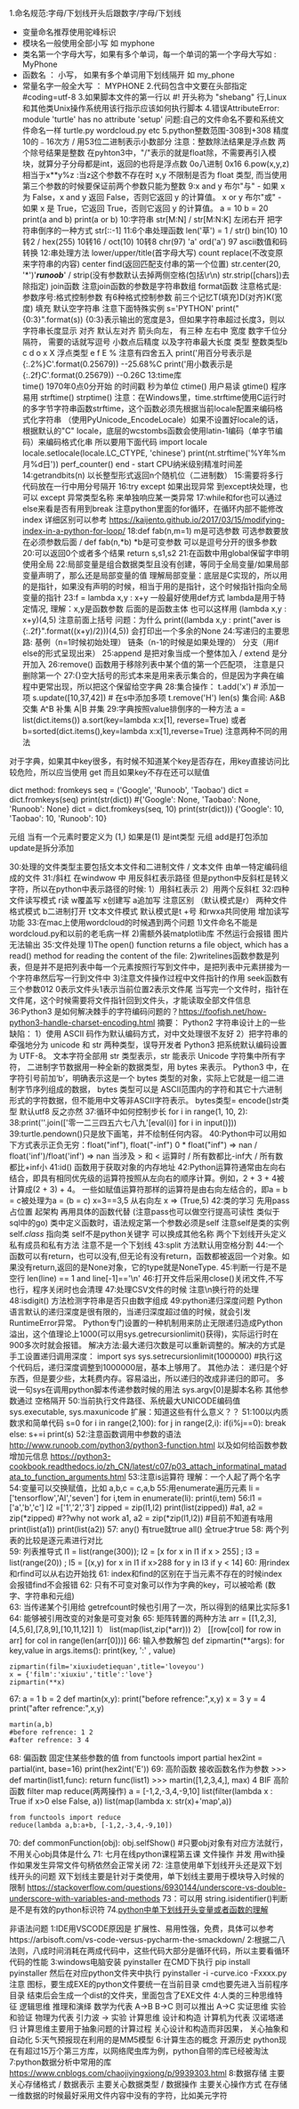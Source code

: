1.命名规范:字母/下划线开头后跟数字/字母/下划线
+ 变量命名推荐使用驼峰标识
+ 模块名一般使用全部小写 如 myphone
+ 类名第一个字母大写，如果有多个单词，每一个单词的第一个字母大写如 : MyPhone
+ 函数名 ： 小写， 如果有多个单词用下划线隔开 如 my_phone
+ 常量名字一般全大写 ： MYPHONE
2.代码包含中文要在头部指定 #coding=utf-8
3.如果脚本文件的第一行以 #! 开头称为 "shebang" 行,Linux和其他类Unix操作系统用该行指示应该如何执行脚本
4.错误AttributeError: module 'turtle' has no attribute 'setup' 问题:自己的文件命名不要和系统文件命名一样 turtle.py wordcloud.py etc
5.python整数范围-308到+308 精度10的﹣16次方 / 用53位二进制表示小数部分 
  注意：整数除法结果是浮点数 两个除号结果是整数 在pyhton3中，"/"表示的就是float除，不需要再引入模块，就算分子分母都是int，返回的也将是浮点数
  0o八进制 0x16
6.pow(x,y,z)相当于x**y%z :当z这个参数不存在时 x,y 不限制是否为 float 类型, 而当使用第三个参数的时候要保证前两个参数只能为整数
9:x and y 布尔"与" - 如果 x 为 False，x and y 返回 False，否则它返回 y 的计算值。
  x or y 布尔"或" - 如果 x 是 True，它返回 True，否则它返回 y 的计算值。
	a = 10 
	b = 20 
	print(a and b)
	print(a or b)
10:字符串 str[M:N] / str[M:N:K] 左闭右开 把字符串倒序的一种方式 str[::-1]
11:6个串处理函数
   len('草') = 1 / str() 
   bin(10) 10转2 / hex(255) 10转16 / oct(10) 10转8 
   chr(97) 'a' ord('a') 97 ascii数值和码转换
12:串处理方法
   lower/upper/title(首字母大写) count replace(不改变原来字符串的内容) center find(返回匹配支付串的第一个位置)
   str.center(20, '*')'*******runoob*******' / strip(没有参数默认去掉两侧空格(包括\r\n) str.strip([chars])去除指定) 
   join函数 注意join函数的参数是字符串数组 
   format函数 注意格式是: 参数序号:格式控制参数
      有6种格式控制参数 前三个记忆T(填充)D(对齐)K(宽度)
      填充 默认空字符串 注意下面特殊实例
        s='PYTHON'
        print("{0:3}".format(s))
        {0:3}表示输出的宽度是3，但如果字符串超过长度3，则以字符串长度显示
      对齐 默认左对齐 箭头向左， 有三种 左右中
      宽度 
      数字千位分隔符， 需要的话就写逗号
      小数点后精度 以及字符串最大长度
      类型 整数类型b c d o x X 浮点类型 e f E %
        注意有四舍五入
        print('用百分号表示是{:.2%}C'.format(0.25679))  --25.68%C
        print('用小数表示是{:.2f}C'.format(0.25679)) --0.26C
13:time库  
  time() 1970年0点0分开始 的时间戳 秒为单位
  ctime() 用户易读
  gtime() 程序易用
  strftime() strptime()
    注意：在Windows里，time.strftime使用C运行时的多字节字符串函数strftime，这个函数必须先根据当前locale配置来编码格式化字符串
   （使用PyUnicode_EncodeLocale）如果不设置好locale的话，根据默认的"C" locale，底层的wcstombs函数会使用latin-1编码（单字节编码）来编码格式化串
    所以要用下面代码
      import locale
      locale.setlocale(locale.LC_CTYPE, 'chinese')
      print(nt.strftime('%Y年%m月%d日'))
  perf_counter() end - start CPU纳米级别精准时间差
14:getrandbits(n) 以长整型形式返回n个随机位（二进制数）
15:需要将多行代码放在一行中用分号隔开
16:try except 如果出现异常 到except块处理，也可以  except 异常类型名称 来单独响应某一类异常
17:while和for也可以通过else来看是否有用到break
   注意python里面的for循环，在循环内部不能修改index 详细区别可以参考
   https://kaijento.github.io/2017/03/15/modifying-index-in-a-python-for-loop/
18:def fab(n,m=1) m是可选参数 可选参数要放在必须参数后面 / def fab(n,*b) *b是可变参数 可以是逗号分开的很多参数
20:可以返回0个或者多个结果 return s,s1,s2
21:在函数中用global保留字申明使用全局
22:局部变量是组合数据类型且没有创建，等同于全局变量/如果局部变量声明了，那么还是局部变量的值 
   理解局部变量：底层是C实现的，所以用的是指针，如果没有声明的时候，相当于用的是指针，这个时候指针指向全局变量的指针
23:f = lambda x,y : x+y
  一般最好使用def方式 lambda是用于特定情况, 理解：x,y是函数参数 后面的是函数主体 也可以这样用 (lambda x,y : x+y)(4,5) 注意前面上括号
  问题：为什么 print((lambda x,y : print("aver is {:.2f}".format((x+y)/2)))(4,5)) 会打印出一个多余的None
24:写递归的主要思路: 基例（n=1时候初始处理） 链条（n-1的时候是如果处理的） 分支（用if else的形式呈现出来）
25:append 是把对象当成一个整体加入 / extend 是分开加入
26:remove() 函数用于移除列表中某个值的第一个匹配项， 注意是只删除第一个
27:{}空大括号的形式本来是用来表示集合的，但是因为字典在编程中更常出现，所以把这个保留给空字典
28:集合操作：
    t.add('x')            # 添加一项
    s.update([10,37,42])  # 在s中添加多项
    t.remove('H')
    len(s)
  集合间: A&B 交集 A^B 补集 A|B 并集 
29:字典按照value排倒序的一种方法
a = list(dict.items())
a.sort(key=lambda x:x[1], reverse=True)
或者
b=sorted(dict.items(),key=lambda x:x[1],reverse=True)
注意两种不同的用法

对于字典，如果其中key很多，有时候不知道某个key是否存在，用key直接访问比较危险，所以应当使用 get 而且如果key不存在还可以赋值

dict method: fromkeys
seq = ('Google', 'Runoob', 'Taobao')
dict = dict.fromkeys(seq)
print(str(dict))
#{'Google': None, 'Taobao': None, 'Runoob': None} 
dict = dict.fromkeys(seq, 10)
print(str(dict)))
{'Google': 10, 'Taobao': 10, 'Runoob': 10}

元组 当有一个元素时要定义为 (1,) 如果是(1) 是int类型
元组 add是打包添加 update是拆分添加

30:处理的文件类型主要包括文本文件和二进制文件 / 文本文件 由单一特定编码组成的文件
31:/斜杠 在windwow 中 用反斜杠表示路径 但是python中反斜杠是转义字符，所以在python中表示路径的时候: 1）用斜杠表示 2）用两个反斜杠
32:四种文件读写模式 r读 w覆盖写 x创建写 a追加写 注意区别 （默认模式是r）
   两种文件格式模式 b二进制打开 t文本文件模式 默认模式是t
   +号 和rwxa共同使用 增加读写功能
33:在mac上使用wordcloud的时候遇到两个问题 1)文件命名不能是wordcloud.py和以前的老毛病一样 2)需额外装matplotlib库 不然运行会报错 图片无法输出
35:文件处理
  1)The open() function returns a file object, which has a read() method for reading the content of the file:
  2)writelines函数参数是列表，但是并不是把列表中每一个元素按照行写到文件中，是把列表中元素拼接为一个字符串然后写一行到文件中
  3)注意文件操作过程中文件指针的作用
    seek函数有三个参数012
    0表示文件头1表示当前位置2表示文件尾
    当写完一个文件时，指针在文件尾，这个时候需要将文件指针回到文件头，才能读取全部文件信息
36:Python3 是如何解决棘手的字符编码问题的？https://foofish.net/how-python3-handle-charset-encoding.html
  摘要：
  Python2 字符串设计上的一些缺陷：
    1）使用 ASCII 码作为默认编码方式，对中文处理很不友好
    2）把字符串的牵强地分为 unicode 和 str 两种类型，误导开发者
  Python3 把系统默认编码设置为 UTF-8。
  文本字符全部用 str 类型表示，str 能表示 Unicode 字符集中所有字符，
  二进制字节数据用一种全新的数据类型，用 bytes 来表示。
  Python3 中，在字符引号前加‘b’，明确表示这是一个 bytes 类型的对象，实际上它就是一组二进制字节序列组成的数据，
  bytes 类型可以是 ASCII范围内的字符和其它十六进制形式的字符数据，但不能用中文等非ASCII字符表示。
  bytes类型= encode()str类型 默认utf8 反之亦然 
37:循环中如何控制步长 for i in range(1, 10, 2):
38:print(''.join(['零一二三四五六七八九'[eval(i)] for i in input()]))
39:turtle.pendown()只是放下画笔，并不绘制任何内容。
40:Python中可以用如下方式表示正负无穷：float("inf"), float("-inf")
  0 * float("inf") => nan / float('inf')/float('inf') => nan
  当涉及 > 和 < 运算时 / 所有数都比-inf大 / 所有数都比+inf小
41:id() 函数用于获取对象的内存地址
42:Python运算符通常由左向右结合，即具有相同优先级的运算符按照从左向右的顺序计算。例如，2 + 3 + 4被计算成(2 + 3) + 4。
一些如赋值运算符那样的运算符是由右向左结合的，即a = b = c被处理为a = (b = c)
x=3==3,5 从右向左  x => (True,5)
42:类的学习
   先用pass占位置 起架构 再用具体的函数代替 (注意pass也可以做空行提高可读性 类似于sql中的go)
   类中定义函数时，语法规定第一个参数必须是self 注意self是类的实例 self._class_ 指向类 self不是python关键字 可以换成其他名称
   两个下划线开头定义私有成员和私有方法 注意不是一个下划线
43:split 方法默认用空格分割
44:一个函数可以有return，也可以没有,但无论有没有return，函数都被返回一个对象。如果没有return,返回的是None对象，它的type就是NoneType.
45:判断一行是不是空行 len(line) == 1  and line[-1]=='\n'
46:打开文件后采用close()关闭文件,不写也行，程序关闭时也会清理
47:处理CSV文件的时候 注意\n换行符的处理
48:isdigit() 方法检测字符串是否只由数字组成
49:python递归深度问题
  Python语言默认的递归深度是很有限的，当递归深度超过值的时候，就会引发RuntimeError异常。
  Python专门设置的一种机制用来防止无限递归造成Python溢出，这个值理论上1000(可以用sys.getrecursionlimit()获得)，实际运行时在900多次时就会报错。
  解决方法:最大递归次数是可以重新调整的。解决的方式是手工设置递归调用深度： 
    import sys 
    sys.setrecursionlimit(1000000) #执行这个代码后，递归深度调整到1000000层，基本上够用了。
    其他办法：
    递归是个好东西，但是要少些，太耗费内存。容易溢出，所以递归的改成非递归的即可。
    多说一句sys在调用python脚本传递参数时候的用法 sys.argv[0]是脚本名称 其他参数通过 空格隔开
50:当前执行文件路径、系统最大UNICODE编码值 sys.executable, sys.maxunicode 扩展：知道这些有什么意义？？
51:100以内质数求和简单代码
    s=0
    for i in range(2,100):
        for j in range(2,i):
            if(i%j==0):
                break
        else:
            s+=i
    print(s)
52:注意函数调用中参数的语法 http://www.runoob.com/python3/python3-function.html
   以及如何给函数参数增加元信息 https://python3-cookbook.readthedocs.io/zh_CN/latest/c07/p03_attach_informatinal_matadata_to_function_arguments.html
53:注意is运算符 理解：一个人起了两个名字
54:变量可以交换赋值，比如 a,b,c = c,a,b 
55:用enumerate遍历元素
    li = ['tensorflow','AI','seven']
    for i,tem in enumerate(li):
      print(i,tem)
56:l1 = ['a','b','c']
    l2  =['1','2','3']
    zipped = zip(l1,l2)
    print(list(zipped))
    #a1, a2 = zip(*zipped) #??why not work
    a1, a2 = zip(*zip(l1,l2)) #目前不知道有啥用
    print(list(a1))
    print(list(a2))
57: any() 有true就true all() 全true才true 
58: 两个列表的比较是逐元素进行对比  
59: 列表推导式 l1 = list(range(300)); l2 = [x for x in l1 if x > 255] ; 
              l3 = list(range(20)) ; l5 = [(x,y) for x in l1 if x>288 for y in l3 if y < 14]
60: 用rindex和rfind可以从右边开始找
61: index和find的区别在于当元素不存在的时候index会报错find不会报错
62: 只有不可变对象可以作为字典的key，可以被哈希 (数字、字符串和元组)              
63: 当传递某个引用给 getrefcount时候也引用了一次，所以得到的结果比实际多1
64: 能够被引用改变的对象是可变对象
65: 矩阵转置的两种方法
    arr = [[1,2,3],[4,5,6],[7,8,9],[10,11,12]]
    1） list(map(list,zip(*arr)))
    2） [[row[col] for row in arr] for col in range(len(arr[0]))]
66: 输入参数解包
    def zipmartin(**args):
        for key,value in args.items():
            print(key, ':' , value)

    zipmartin(film='xiuxiudetiequan',title='loveyou')
    x = {'film':'xiuxiu','title':'love'}
    zipmartin(**x)
67: a = 1
    b = 2 
    def martin(x,y):
        print("before refrence:",x,y)
        x = 3
        y = 4
        print("after refrence:",x,y)

    martin(a,b)
    #before refrence: 1 2
    #after refrence: 3 4
68: 偏函数 固定住某些参数的值
    from functools import partial
    hex2int = partial(int, base=16)
    print(hex2int('E'))
69: 高阶函数 接收函数名作为参数
    >>> def martin(list1,func):
	        return func(list1)
    >>> martin([1,2,3,4,], max)
    4
    BIF 高阶函数 filter map reduce(两两操作)
    a = [-1,2,-3,4,-9,10]
    list(filter(lambda x : True if x>0 else False, a))
    list(map(lambda x: str(x)+'map',a))
     
    from functools import reduce
    reduce(lambda a,b:a+b, [-1,2,-3,4,-9,10])
70: def commonFunction(obj):
    obj.selfShow() #只要obj对象有对应方法就行，不用关心obj具体是什么
71: 七月在线python课程第五课 文件操作 并发
    用with操作如果发生异常文件句柄依然会正常关闭
72: 注意使用单下划线开头还是双下划线开头的问题
    双下划线主要是针对于类使用，单下划线主要用于模块导入时候的限制
https://stackoverflow.com/questions/6930144/underscore-vs-double-underscore-with-variables-and-methods
73：可以用 string.isidentifier()判断是不是有效的python标识符
74.[python中单下划线开头变量或者函数的理解](https://blog.csdn.net/debugm/article/details/8179482)

非语法问题
1:IDE用VSCODE原因是 扩展性、易用性强，免费，具体可以参考https://arbisoft.com/vs-code-versus-pycharm-the-smackdown/
2:根据二八法则，八成时间消耗在两成代码中，这些代码大部分是循环代码，所以主要看循环代码的性能
3:windows电脑安装 pyinstaller
在CMD下执行 pip install pyinstaller
然后在对应python文件夹中执行 pyinstaller -i -curve.ico -Fxxxx.py
注意 图标，要生成EXE的python文件要统一在当前目录 cmd也要先进入当前程序目录
结束后会生成一个dist的文件夹，里面包含了EXE文件
4:人类的三种思维特征
逻辑思维 推理和演绎 数学为代表 A->B B->C 则可以推出 A->C
实证思维 实验和验证 物理为代表 引力波 -> 实验
计算思维 设计和构造 计算机为代表 汉诺塔递归
  计算思维主要用于抽象问题的计算过程 关心设计和构造而非因果， 关心抽象和自动化
5:天气预报现在利用的是MM5模型
6:计算生态的概念 开源历史 python现在有超过15万个第三方库，以网络爬虫库为例，python自带的库已经被淘汰
7:python数据分析中常用的库 https://www.cnblogs.com/chaojiyingxiong/p/9939303.html
8:数据存储 主要关心存储格式 / 数据表示 主要关心数据类型 / 数据操作 主要关心操作方式
  在存储一维数据的时候最好采用文件内容中没有的字符，比如美元字符
